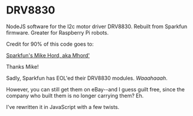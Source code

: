 # DRV8830
NodeJS software for the I2c motor driver DRV8830.  Rebuilt from Sparkfun firmware. Greater for Raspberry Pi robots.

Credit for 90% of this code goes to:

[Sparkfun's Mike Hord, aka Mhord'](https://github.com/sparkfun/MiniMoto/blob/master/Libraries/Arduino/src/SparkFunMiniMoto.cpp)

Thanks Mike!

Sadly, Sparkfun has EOL'ed their DRV8830 modules.  _Waaahaaah_.  

However, you can still get them on eBay--and I guess guilt free, since the company who built them is no longer carrying them?  Eh.

I've rewritten it in JavaScript with a few twists.
